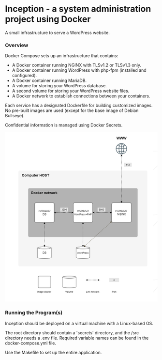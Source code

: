 # Inception - a system administration project using Docker
A small infrastructure to serve a WordPress website.
<br>
### Overview
Docker Compose sets up an infrastructure that contains:
- A Docker container running NGINX with TLSv1.2 or TLSv1.3 only.
- A Docker container running WordPress with php-fpm (installed and configured).
- A Docker container running MariaDB.
- A volume for storing your WordPress database.
- A second volume for storing your WordPress website files.
- A Docker network to establish connections between your containers.
  
Each service has a designated Dockerfile for building customized images. No pre-built images are used (except for the base image of Debian Bullseye).

Confidential information is managed using Docker Secrets.

![Infrastructure Diagram](diagram.png)

### Running the Program(s)

Inception should be deployed on a virtual machine with a Linux-based OS.

The root directory should contain a 'secrets' directory, and the /src directory needs a .env file. Required variable names can be found in the docker-compose.yml file.

Use the Makefile to set up the entire application.
